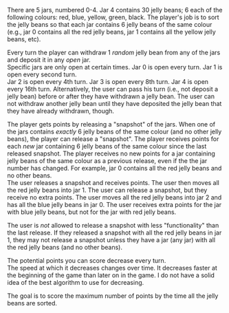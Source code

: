 There are 5 jars, numbered 0-4.  Jar 4 contains 30 
jelly beans; 6 each of the following colours: red, blue, 
yellow, green, black.  The player's job is to sort the 
jelly beans so that each jar contains 6 jelly beans of 
the same colour (e.g., jar 0 contains all the red jelly 
beans, jar 1 contains all the yellow jelly beans, etc).

Every turn the player can withdraw 1 *random* jelly bean 
from any of the jars and deposit it in any *open* jar.  
Specific jars are only open at certain times.  Jar 0 
is open every turn.  Jar 1 is open every second turn.  
Jar 2 is open every 4th turn.  Jar 3 is open every 8th 
turn.  Jar 4 is open every 16th turn.  Alternatively, 
the user can pass his turn (i.e., not deposit a 
jelly bean) before or after they have withdrawn a jelly 
bean.  The user can not withdraw another jelly bean 
until they have deposited the jelly bean that they 
have already withdrawn, though.

The player gets points by releasing a "snapshot" of the 
jars.  When one of the jars contains *exactly* 6 jelly 
beans of the same colour (and no other jelly beans), 
the player can release a "snapshot".  The player receives 
points for each *new* jar containing 6 jelly beans of 
the same colour since the last released snapshot.  The 
player receives no new points for a jar containing jelly 
beans of the same colour as a previous release, even if 
the the jar number has changed.  For example, jar 0 
contains all the red jelly beans and no other beans.  
The user releases a snapshot and receives points.  The 
user then moves all the red jelly beans into jar 1.  The 
user can release a snapshot, but they receive no extra 
points.  The user moves all the red jelly beans into 
jar 2 and has all the blue jelly beans in jar 0.  The 
user receives extra points for the jar with blue jelly 
beans, but not for the jar with red jelly beans.

The user is *not* allowed to release a snapshot with 
less "functionality" than the last release.  If they 
released a snapshot with all the red jelly beans in 
jar 1, they may not release a snapshot unless they have 
a jar (any jar) with all the red jelly beans (and no 
other beans).

The potential points you can score decrease every turn.  
The speed at which it decreases changes over time.  It 
decreases faster at the beginning of the game than later 
on in the game.  I do not have a solid idea of the best 
algorithm to use for decreasing.  

The goal is to score the maximum number of points by the 
time all the jelly beans are sorted.

